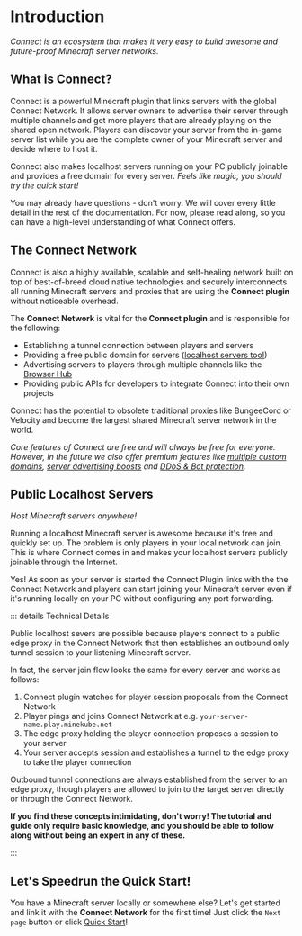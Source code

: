 # Introduction

_Connect is an ecosystem that makes it very easy to
build awesome and future-proof Minecraft server networks._

## What is Connect?

Connect is a powerful Minecraft plugin that links servers with the global Connect Network.
It allows server owners to advertise their server through multiple channels
and get more players that are already playing on the shared open network.
Players can discover your server from the in-game server list while you are the complete
owner of your Minecraft server and decide where to host it.

Connect also makes localhost servers running on your PC publicly joinable and provides a
free domain for every server. _Feels like magic, you should try the quick start!_

You may already have questions - don't worry. We will cover every little detail in the rest of the documentation.
For now, please read along, so you can have a high-level understanding of what Connect offers.

## The Connect Network

Connect is also a highly available, scalable and self-healing network built on top of
best-of-breed cloud native technologies and securely interconnects all running Minecraft servers and proxies
that are using the **Connect plugin** without noticeable overhead.

The **Connect Network** is vital for the **Connect plugin** and is responsible for the following:

- Establishing a tunnel connection between players and servers
- Providing a free public domain for servers ([localhost servers too!](#public-localhost-servers))
- Advertising servers to players through multiple channels like the [Browser Hub](advertising#browser-hub)
- Providing public APIs for developers to integrate Connect into their own projects

Connect has the potential to obsolete traditional proxies like BungeeCord or Velocity and
become the largest shared Minecraft server network in the world.

_Core features of Connect are free and will always be free for everyone.
However, in the future we also offer premium features like [multiple custom domains](domains),
[server advertising boosts](advertising) and [DDoS & Bot protection](protections)._

## Public Localhost Servers

_Host Minecraft servers anywhere!_

Running a localhost Minecraft server is awesome because it's free and quickly set up.
The problem is only players in your local network can join. This is where Connect comes in
and makes your localhost servers publicly joinable through the Internet.

Yes! As soon as your server is started the Connect Plugin links with the the Connect Network
and players can start joining your Minecraft server even if it's running locally
on your PC without configuring any port forwarding.


::: details Technical Details

Public localhost severs are possible because players connect to a public edge proxy in the
Connect Network that then establishes an outbound only tunnel session to your listening Minecraft server.

In fact, the server join flow looks the same for every server and works as follows:
1. Connect plugin watches for player session proposals from the Connect Network
2. Player pings and joins Connect Network at e.g. `your-server-name.play.minekube.net`
3. The edge proxy holding the player connection proposes a session to your server
4. Your server accepts session and establishes a tunnel to the edge proxy to take the player connection

Outbound tunnel connections are always established from the server to an edge proxy,
though players are allowed to join to the target server directly or through the Connect Network.

**If you find these concepts intimidating, don't worry! The tutorial and guide only require basic
knowledge, and you should be able to follow along without being an expert in any of these.**

:::

## Let's Speedrun the Quick Start!

You have a Minecraft server locally or somewhere else?
Let's get started and link it with the **Connect Network** for the first time!
Just click the `Next page` button or click [Quick Start](quick-start)!
